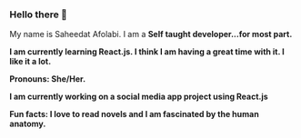 ### Hello there 👋
My name is Saheedat Afolabi.
I am a <b>Self taught developer...for most part.

I am currently learning React.js. I think I am having a great time with it. I like it a lot. 

 Pronouns: <b>She/Her.</b>

I am currently working on a social media app project using React.js
  
Fun facts: I love to read novels and I am fascinated by the human anatomy.

<!--
**Saheedatt/Saheedatt** is a ✨ _special_ ✨ repository because its `README.md` (this file) appears on your GitHub profile.

Here are some ideas to get you started:

- 🔭 I’m currently working on ...
- 🌱 I’m currently learning ...
- 👯 I’m looking to collaborate on ...
- 🤔 I’m looking for help with ...
- 💬 Ask me about ...
- 📫 How to reach me: ...
- 😄 Pronouns: ...
- ⚡ Fun fact: ...
-->
